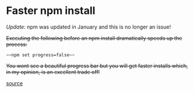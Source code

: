 # Faster npm install

*Update:* npm was updated in January and this is no longer an issue!

~~Executing the following before an npm install dramatically speeds up the process:~~

```
~~npm set progress=false~~
```

~~You wont see a beautiful progress bar but you will get faster installs which, in my opinion, is an excellent trade off!~~

[source](https://davidwalsh.name/faster-npm)
